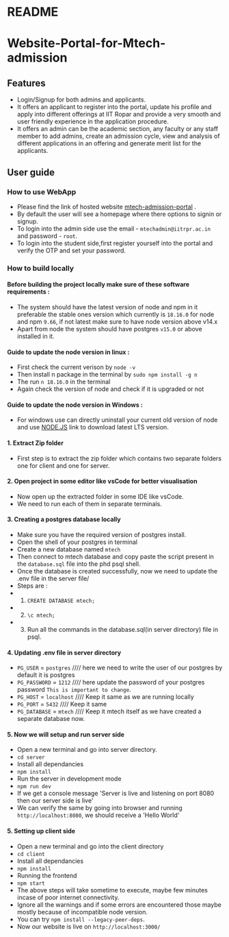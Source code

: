 # README
# Website-Portal-for-Mtech-admission

## Features 
* Login/Signup for both admins and applicants.
* It offers an applicant to register into the portal, update his profile and apply into different offerings at IIT Ropar and provide a very smooth and user friendly experience in the application procedure.
* It offers an admin can be the academic section, any faculty or any staff member to add admins, create an admission cycle, view and analysis of different applications in an offering and generate merit list for the applicants.

## User guide 

### How to use WebApp 
* Please find the link of hosted website [mtech-admission-portal](http://172.30.8.215/) .
* By default the user will see a homepage where there options to signin or signup.
* To login into the admin side use the email - `mtechadmin@iitrpr.ac.in` and password - `root`.
* To login into the student side,first register yourself into the portal and verify the OTP and set your password.

### How to build locally

#### Before building the project locally make sure of these software requirements : 
* The system should have the latest version of node and npm in it preferable the stable ones version which currently is `18.16.0` for node and npm `9.66`, if not latest make sure to have node version above v14.x
* Apart from node the system should have postgres `v15.0` or above installed in it.
 
#### Guide to update the node version in linux :
* First check the current verison by `node -v`
* Then install n package in the terminal by `sudo npm install -g n`
* The run `n 18.16.0` in the terminal
* Again check the version of node and check if it is upgraded or not

#### Guide to update the node version in Windows :
* For windows use can directly uninstall your current old version of node and use [NODE.JS](https://nodejs.org/en) link to download latest LTS version. 


#### 1. Extract Zip folder
* First step is to extract the zip folder which contains two separate folders one for client and one for server. 

#### 2. Open project in some editor like vsCode for better visualisation
* Now open up the extracted folder in some IDE like vsCode.
* We need to run each of them in separate terminals.

#### 3. Creating a postgres database locally
* Make sure you have the required version of postgres install.
* Open the shell of your postgres in terminal
* Create a new database named `mtech`
* Then connect to mtech database and copy paste the script present in the `database.sql` file into the phd psql shell.
* Once the database is created successfully, now we need to update the .env file in the server file/
* Steps are :
* 1. `CREATE DATABASE mtech;`
* 2. `\c mtech;`
* 3. Run all the commands in the database.sql(in server directory) file in psql.

#### 4. Updating .env file in server directory
* `PG_USER` = `postgres`         ////  here we need to write the user of our postgres by default it is postgres
* `PG_PASSWORD` = `1212`         ////  here update the password of your postgres password `This is important to change`.
* `PG_HOST` = `localhost`        ////  Keep it same as we are running locally   
* `PG_PORT` = `5432`             ////  Keep it same 
* `PG_DATABASE` = `mtech`        ////  Keep it mtech itself as we have created a separate database now.

#### 5. Now we will setup and run server side 
* Open a new terminal and go into server directory.
* `cd server`
* Install all dependancies 
* `npm install`
* Run the server in development mode
* `npm run dev`
* If we get a console message 'Server is live and listening on port 8080 then our server side is live'
* We can verify the same by going into browser and running `http://localhost:8080`, we should receive a 'Hello World'

#### 5. Setting up client side
* Open a new terminal and go into the client directory
* `cd client`
* Install all dependancies 
* `npm install`
* Running the frontend
* `npm start `
* The above steps will take sometime to execute, maybe few minutes incase of poor internet connectivity.
* Ignore all the warnings and if some errors are encountered those maybe mostly because of incompatible node version.
* You can try `npm install --legacy-peer-deps`.
* Now our website is live on `http://localhost:3000/`

